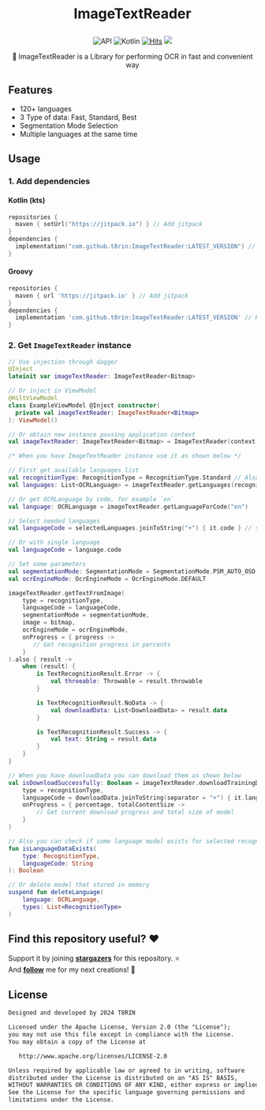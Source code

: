 <h1 align="center">

ImageTextReader

</h1>


<p align="center">
  <img alt="API" src="https://img.shields.io/badge/Api%2021+-50f270?logo=android&logoColor=black&style=for-the-badge"/></a>
  <img alt="Kotlin" src="https://img.shields.io/badge/Kotlin-a503fc?logo=kotlin&logoColor=white&style=for-the-badge"/></a>
  <a href="https://hits.sh/github.com/t8rin/imagetextreader/"><img alt="Hits" src="https://hits.sh/github.com/t8rin/imagetextreader.svg?style=for-the-badge&label=Views&extraCount=10&color=54856b"/></a>
  <img src="https://img.shields.io/github/v/release/t8rin/imagetextreader?style=for-the-badge"/>
</p>

<div align="center">
            
📸 ImageTextReader is a Library for performing OCR in fast and convenient way

</div>

## Features

- 120+ languages
- 3 Type of data: Fast, Standard, Best
- Segmentation Mode Selection
- Multiple languages at the same time

## Usage

### 1. Add dependencies

#### Kotlin (kts)
```kotlin
repositories {
  maven { setUrl("https://jitpack.io") } // Add jitpack
}
dependencies {
  implementation("com.github.t8rin:ImageTextReader:LATEST_VERSION") // Replace "LATEST_VERSION" with preferrend version tag
}
```

#### Groovy
```groovy
repositories {
  maven { url 'https://jitpack.io' } // Add jitpack
}
dependencies {
  implementation 'com.github.t8rin:ImageTextReader:LATEST_VERSION' // Replace "LATEST_VERSION" with preferrend version tag
}
```

### 2. Get `ImageTextReader` instance

```kotlin
// Use injection through dagger
@Inject
lateinit var imageTextReader: ImageTextReader<Bitmap>

// Or inject in ViewModel
@HiltViewModel
class ExampleViewModel @Inject constructor(
  private val imageTextReader: ImageTextReader<Bitmap>
): ViewModel()

// Or obtain new instance passing application context
val imageTextReader: ImageTextReader<Bitmap> = ImageTextReader(context)

/* When you have ImageTextReader instance use it as shown below */

// First get available languages list
val recognitionType: RecognitionType = RecognitionType.Standard // Also available Best and Fast models
val languages: List<OCRLanguage> = imageTextReader.getLanguages(recognitionType)

// Or get OCRLanguage by code, for example `en`
val language: OCRLanguage = imageTextReader.getLanguageForCode("en")

// Select needed languages
val languageCode = selectedLanguages.joinToString("+") { it.code } // selectedLanguages is your needed OCRLanguage instances

// Or with single language
val languageCode = language.code

// Set some parameters
val segmentationMode: SegmentationMode = SegmentationMode.PSM_AUTO_OSD
val ocrEngineMode: OcrEngineMode = OcrEngineMode.DEFAULT

imageTextReader.getTextFromImage(
    type = recognitionType,
    languageCode = languageCode,
    segmentationMode = segmentationMode,
    image = bitmap,
    ocrEngineMode = ocrEngineMode,
    onProgress = { progress ->
       // Get recognition progress in percents
    }
).also { result ->
    when (result) {
        is TextRecognitionResult.Error -> {
            val throeable: Throwable = result.throwable
        }

        is TextRecognitionResult.NoData -> {
            val downloadData: List<DownloadData> = result.data
        }

        is TextRecognitionResult.Success -> {
            val text: String = result.data
        }
    }
}

// When you have downloadData you can download them as shown below
val isDownloadSuccessfully: Boolean = imageTextReader.downloadTrainingData(
    type = recognitionType,
    languageCode = downloadData.joinToString(separator = "+") { it.languageCode },
    onProgress = { percentage, totalContentSize ->
        // Get current download progress and total size of model
    }
)

// Also you can check if some language model exists for selected recognition type
fun isLanguageDataExists(
    type: RecognitionType,
    languageCode: String
): Boolean

// Or delete model that stored in memory
suspend fun deleteLanguage(
    language: OCRLanguage,
    types: List<RecognitionType>
)

```

## Find this repository useful? :heart:
Support it by joining __[stargazers](https://github.com/T8RIN/ImageTextReader/stargazers)__ for this repository. :star: <br>
And __[follow](https://github.com/T8RIN)__ me for my next creations! 🤩

## License
```xml
Designed and developed by 2024 T8RIN

Licensed under the Apache License, Version 2.0 (the "License");
you may not use this file except in compliance with the License.
You may obtain a copy of the License at

   http://www.apache.org/licenses/LICENSE-2.0

Unless required by applicable law or agreed to in writing, software
distributed under the License is distributed on an "AS IS" BASIS,
WITHOUT WARRANTIES OR CONDITIONS OF ANY KIND, either express or implied.
See the License for the specific language governing permissions and
limitations under the License.
```
